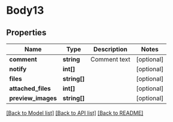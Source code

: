 # Body13

## Properties
Name | Type | Description | Notes
------------ | ------------- | ------------- | -------------
**comment** | **string** | Comment text | [optional] 
**notify** | **int[]** |  | [optional] 
**files** | **string[]** |  | [optional] 
**attached_files** | **int[]** |  | [optional] 
**preview_images** | **string[]** |  | [optional] 

[[Back to Model list]](../../README.md#documentation-for-models) [[Back to API list]](../../README.md#documentation-for-api-endpoints) [[Back to README]](../../README.md)

